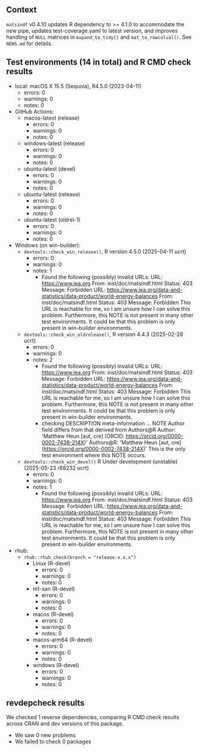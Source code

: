 ## Context

`matsindf` v0.4.10
updates R dependency to >= 4.1.0 to accommodate the new pipe, 
updates test-coverage.yaml to latest version, 
and improves handling of `NULL` matrices in
`expand_to_tidy()` and `mat_to_rowcolval()`.
See `NEWS.md` for details.


## Test environments (14 in total) and R CMD check results

* local: macOS X 15.5 (Sequoia), R4.5.0 (2023-04-11)
    * errors: 0
    * warnings: 0
    * notes: 0
* GitHub Actions: 
    * macos-latest (release)
        * errors: 0
        * warnings: 0
        * notes: 0
    * windows-latest (release)
        * errors: 0
        * warnings: 0
        * notes: 0
    * ubuntu-latest (devel)
        * errors: 0
        * warnings: 0
        * notes: 0
    * ubuntu-latest (release)
        * errors: 0
        * warnings: 0
        * notes: 0
    * ubuntu-latest (oldrel-1)
        * errors: 0
        * warnings: 0
        * notes: 0
* Windows (on win-builder):
    * `devtools::check_win_release()`, R version 4.5.0 (2025-04-11 ucrt)
        * errors: 0
        * warnings: 0
        * notes: 1
            * Found the following (possibly) invalid URLs:
  URL: https://www.iea.org
    From: inst/doc/matsindf.html
    Status: 403
    Message: Forbidden
  URL: https://www.iea.org/data-and-statistics/data-product/world-energy-balances
    From: inst/doc/matsindf.html
    Status: 403
    Message: Forbidden
            This URL is reachable for me, so I am unsure how I can solve this problem. 
            Furthermore, this NOTE is not present in many other test environments.
            It could be that this problem is only present in win-builder
            environments.
    * `devtools::check_win_oldrelease()`, R version 4.4.3 (2025-02-28 ucrt)
        * errors: 0
        * warnings: 0
        * notes: 2
            * Found the following (possibly) invalid URLs:
  URL: https://www.iea.org
    From: inst/doc/matsindf.html
    Status: 403
    Message: Forbidden
  URL: https://www.iea.org/data-and-statistics/data-product/world-energy-balances
    From: inst/doc/matsindf.html
    Status: 403
    Message: Forbidden
            This URL is reachable for me, so I am unsure how I can solve this problem. 
            Furthermore, this NOTE is not present in many other test environments.
            It could be that this problem is only present in win-builder
            environments.
            * checking DESCRIPTION meta-information ... NOTE
Author field differs from that derived from Authors@R
  Author:    'Matthew Heun [aut, cre] (ORCID: <https://orcid.org/0000-0002-7438-214X>)'
  Authors@R: 'Matthew Heun [aut, cre] (<https://orcid.org/0000-0002-7438-214X>)'
            This is the only test environment where this NOTE occurs.
    * `devtools::check_win_devel()` R Under development (unstable) (2025-05-23 r88232 ucrt)
        * errors: 0
        * warnings: 0
        * notes: 1
            * Found the following (possibly) invalid URLs:
  URL: https://www.iea.org
    From: inst/doc/matsindf.html
    Status: 403
    Message: Forbidden
  URL: https://www.iea.org/data-and-statistics/data-product/world-energy-balances
    From: inst/doc/matsindf.html
    Status: 403
    Message: Forbidden
            This URL is reachable for me, so I am unsure how I can solve this problem. 
            Furthermore, this NOTE is not present in many other test environments.
            It could be that this problem is only present in win-builder
            environments.
* rhub:
    * `rhub::rhub_check(branch = "release-x.x.x")`
        * Linux (R-devel)
            * errors: 0
            * warnings: 0
            * notes: 0 
        * m1-san (R-devel)
            * errors: 0
            * warnings: 0
            * notes: 0
        * macos (R-devel)
            * errors: 0
            * warnings: 0
            * notes: 0
        * macos-arm64 (R-devel)
            * errors: 0
            * warnings: 0
            * notes: 0
        * windows (R-devel)
            * errors: 0
            * warnings: 0
            * notes: 0


## revdepcheck results

We checked 1 reverse dependencies, comparing R CMD check results across CRAN and dev versions of this package.

 * We saw 0 new problems
 * We failed to check 0 packages

